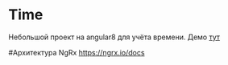 # Time

Небольшой проект на angular8 для учёта времени.
Демо <a href='http://time.apilab.ru'>тут</a>

#Архитектура
NgRx https://ngrx.io/docs
